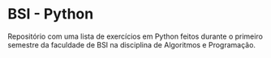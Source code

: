 # BSI - Python

Repositório com uma lista de exercícios em Python feitos durante o primeiro semestre da faculdade de BSI na disciplina de Algoritmos e Programação.
